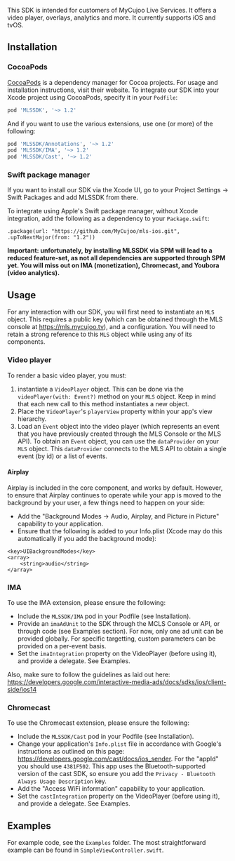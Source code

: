 This SDK is intended for customers of MyCujoo Live Services. It offers a video player, overlays, analytics and more. It currently supports iOS and tvOS.

## Installation

### CocoaPods

[CocoaPods](https://cocoapods.org) is a dependency manager for Cocoa projects. For usage and installation instructions, visit their website. To integrate our SDK into your Xcode project using CocoaPods, specify it in your `Podfile`:

```ruby
pod 'MLSSDK', '~> 1.2'
```

And if you want to use the various extensions, use one (or more) of the following:

```ruby
pod 'MLSSDK/Annotations', '~> 1.2'
pod 'MLSSDK/IMA', '~> 1.2'
pod 'MLSSDK/Cast', '~> 1.2'
```

### Swift package manager

If you want to install our SDK via the Xcode UI, go to your Project Settings -> Swift Packages and add MLSSDK from there.

To integrate using Apple's Swift package manager, without Xcode integration, add the following as a dependency to your `Package.swift`:

```
.package(url: "https://github.com/MyCujoo/mls-ios.git", .upToNextMajor(from: "1.2"))
```

**Important: unfortunately, by installing MLSSDK via SPM will lead to a reduced feature-set, as not all dependencies are supported through SPM yet. You will miss out on IMA (monetization), Chromecast, and Youbora (video analytics).**

## Usage

For any interaction with our SDK, you will first need to instantiate an `MLS` object. This requires a public key (which can be obtained through the MLS console at https://mls.mycujoo.tv), and a configuration. You will need to retain a strong reference to this `MLS` object while using any of its components. 

### Video player

To render a basic video player, you must:

1. instantiate a `VideoPlayer` object. This can be done via the `videoPlayer(with: Event?)` method on your `MLS` object. Keep in mind that each new call to this method instantiates a new object.
2. Place the `VideoPlayer`'s `playerView` property within your app's view hierarchy.
3. Load an `Event` object into the video player (which represents an event that you have previously created through the MLS Console or the MLS API). To obtain an `Event` object, you can use the `dataProvider` on your `MLS` object. This `dataProvider` connects to the MLS API to obtain a single event (by id) or a list of events.

#### Airplay

Airplay is included in the core component, and works by default. However, to ensure that Airplay continues to operate while your app is moved to the background by your user, a few things need to happen on your side:

- Add the "Background Modes -> Audio, Airplay, and Picture in Picture" capability to your application.
- Ensure that the following is added to your Info.plist (Xcode may do this automatically if you add the background mode):

```
<key>UIBackgroundModes</key>
<array>
    <string>audio</string>
</array>
```

### IMA

To use the IMA extension, please ensure the following:

- Include the `MLSSDK/IMA` pod in your Podfile (see Installation).
- Provide an `imaAdUnit` to the SDK through the MCLS Console or API, or through code (see Examples section). For now, only one ad unit can be provided globally. For specific targetting, custom parameters can be provided on a per-event basis.
- Set the `imaIntegration` property on the VideoPlayer (before using it), and provide a delegate. See Examples.

Also, make sure to follow the guidelines as laid out here: https://developers.google.com/interactive-media-ads/docs/sdks/ios/client-side/ios14

### Chromecast

To use the Chromecast extension, please ensure the following:

- Include the `MLSSDK/Cast` pod in your Podfile (see Installation).
- Change your application's `Info.plist` file in accordance with Google's instructions as outlined on this page: https://developers.google.com/cast/docs/ios_sender. For the "appId" you should use `4381F502`. This app uses the Bluetooth-supported version of the cast SDK, so ensure you add the `Privacy - Bluetooth Always Usage Description` key.
- Add the "Access WiFi information" capability to your application. 
- Set the `castIntegration` property on the VideoPlayer (before using it), and provide a delegate. See Examples.


## Examples

For example code, see the `Examples` folder. The most straightforward example can be found in `SimpleViewController.swift`.
